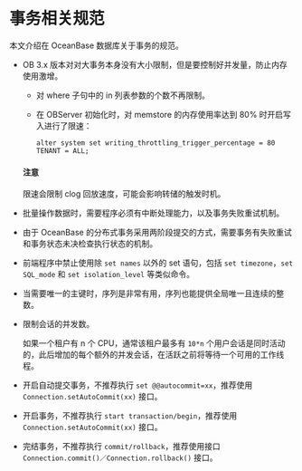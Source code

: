 # 事务相关规范

本文介绍在 OceanBase 数据库关于事务的规范。

* OB 3.x 版本对对大事务本身没有大小限制，但是要控制好并发量，防止内存使用激增。

  * 对 where 子句中的 in 列表参数的个数不再限制。

  * 在 OBServer 初始化时，对 memstore 的内存使用率达到 80% 时开启写入进行了限速：

    `alter system set writing_throttling_trigger_percentage = 80 TENANT = ALL;`

  <main id="notice" type='notice'>
    <h4>注意</h4>
    <p>限速会限制 clog 回放速度，可能会影响转储的触发时机。</p>
  </main>

* 批量操作数据时，需要程序必须有中断处理能力，以及事务失败重试机制。

* 由于 OceanBase 的分布式事务采用两阶段提交的方式，需要事务有失败重试和事务状态未决检查执行状态的机制。

* 前端程序中禁止使用除 `set names` 以外的 set 语句，包括 `set timezone`，`set SQL_mode` 和 `set isolation_level` 等类似命令。

* 当需要唯一的主键时，序列是非常有用，序列也能提供全局唯一且连续的整数。

* 限制会话的并发数。

  如果一个租户有 n 个 CPU，通常该租户最多有 `10*n` 个用户会话是同时活动的，此后增加的每个额外的并发会话，在活跃之前将等待一个可用的工作线程。
  
* 开启自动提交事务，不推荐执行 `set @@autocommit=xx`，推荐使用 `Connection.setAutoCommit(xx)` 接口。

* 开启事务，不推荐执行 `start transaction/begin`，推荐使用 `Connection.setAutoCommit(xx)` 接口。

* 完结事务，不推荐执行 `commit/rollback`，推荐使用接口 `Connection.commit()／Connection.rollback()` 接口。
